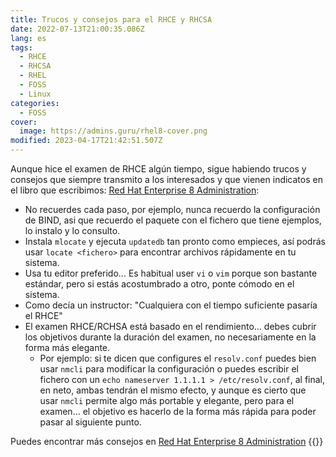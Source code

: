 ```yaml
---
title: Trucos y consejos para el RHCE y RHCSA
date: 2022-07-13T21:00:35.086Z
lang: es
tags:
  - RHCE
  - RHCSA
  - RHEL
  - FOSS
  - Linux
categories:
  - FOSS
cover:
  image: https://admins.guru/rhel8-cover.png
modified: 2023-04-17T21:42:51.507Z
---
```


Aunque hice el examen de RHCE algún tiempo, sigue habiendo trucos y consejos que siempre transmito a los interesados y que vienen indicatos en el libro que escribimos: [Red Hat Enterprise 8 Administration](https://s.admins.guru/buyonamazon):

- No recuerdes cada paso, por ejemplo, nunca recuerdo la configuración de BIND, asi que recuerdo el paquete con el fichero que tiene ejemplos, lo instalo y lo consulto.
- Instala `mlocate` y ejecuta `updatedb` tan pronto como empieces, así podrás usar `locate <fichero>` para encontrar archivos rápidamente en tu sistema.
- Usa tu editor preferido... Es habitual user `vi` o `vim` porque son bastante estándar, pero si estás acostumbrado a otro, ponte cómodo en el sistema.
- Como decía un instructor: "Cualquiera con el tiempo suficiente pasaría el RHCE"
- El examen RHCE/RCHSA está basado en el rendimiento... debes cubrir los objetivos durante la duración del examen, no necesariamente en la forma más elegante.
  - Por ejemplo: si te dicen que configures el `resolv.conf` puedes bien usar `nmcli` para modificar la configuración o puedes escribir el fichero con un `echo nameserver 1.1.1.1 > /etc/resolv.conf`, al final, en neto, ambas tendrán el mismo efecto, y aunque es cierto que usar `nmcli` permite algo más portable y elegante, pero para el examen... el objetivo es hacerlo de la forma más rápida para poder pasar al siguiente punto.

Puedes encontrar más consejos en [Red Hat Enterprise 8 Administration](https://s.admins.guru/buyonamazon)
{{<disfruta>}}
